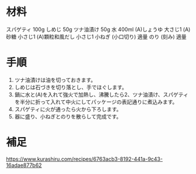 
# 材料

スパゲティ 100g
しめじ 50g
ツナ油漬け 50g
水 400ml
(A)しょうゆ 大さじ1
(A)砂糖 小さじ1
(A)顆粒和風だし 小さじ1
小ねぎ (小口切り) 適量
のり (刻み) 適量

# 手順

1. ツナ油漬けは油を切っておきます。
2. しめじは石づきを切り落とし、手でほぐします。
3. 鍋に水と(A)を入れて強火で加熱し、沸騰したら2、ツナ油漬け、スパゲティを半分に折って入れて中火にしてパッケージの表記通りに煮込みます。
4. スパゲティに火が通ったら火から下ろします。
5. 器に盛り、小ねぎとのりを散らして完成です。

# 補足

https://www.kurashiru.com/recipes/6763acb3-8192-441a-9c43-16adae877b62